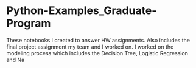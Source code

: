 # Python-Examples_Graduate-Program
These notebooks I created to answer HW assignments. Also includes the final project assignment my team and I worked on. I worked on the modeling process which includes the Decision Tree, Logistic Regression and Na
